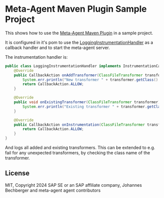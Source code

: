 Meta-Agent Maven Plugin Sample Project
======================================

This shows how to use the [Meta-Agent Maven Plugin](../maven-plugin) in a sample project.

It is configured in it's pom to use the [LoggingInstrumentationHandler](src/main/java/me/bechberger/meta/LoggingInstrumentationHandler.java) as a callback handler and to start the meta-agent server.

The instrumentation handler is:

```java
public class LoggingInstrumentationHandler implements InstrumentationCallback {
    @Override
    public CallbackAction onAddTransformer(ClassFileTransformer transformer) {
        System.err.println("New transformer " + transformer.getClass().getName());
        return CallbackAction.ALLOW;
    }

    @Override
    public void onExistingTransformer(ClassFileTransformer transformer) {
        System.err.println("Existing transformer " + transformer.getClass().getName());
    }

    @Override
    public CallbackAction onInstrumentation(ClassFileTransformer transformer, ClassArtifact before, ClassArtifact after) {
        return CallbackAction.ALLOW;
    }
}
```

And logs all added and existing transformers.
This can be extended to e.g. fail for any unexpected transformers, by checking
the class name of the transformer.

License
-------
MIT, Copyright 2024 SAP SE or an SAP affiliate company, Johannes Bechberger
and meta-agent agent contributors